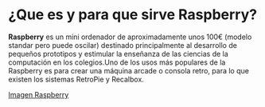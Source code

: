 # ¿Que es y para que sirve Raspberry?

**Raspberry** es un mini ordenador de aproximadamente unos 100€ (modelo standar pero puede oscilar) destinado principalmente al desarrollo de pequeños prototipos y estimular la enseñanza de las ciencias de la computación en los colegios.Uno de los usos más populares de la Raspberry es para crear una máquina arcade o consola retro, para lo que existen los sistemas RetroPie y Recalbox.

[Imagen Raspberry](https://github.com/lmrs-06/Proyecto-Raspberry/blob/main/Imagenes/rasphberry.png)
